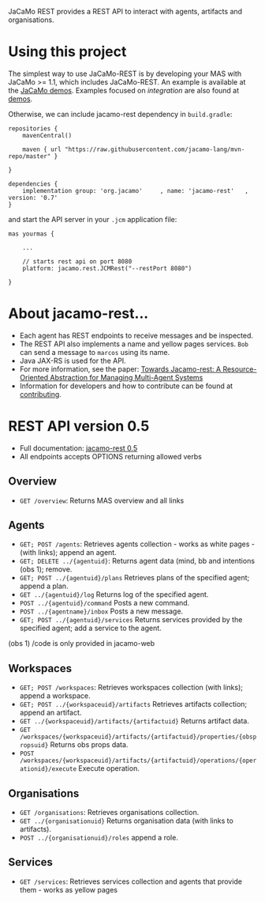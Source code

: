 JaCaMo REST provides a REST API to interact with agents, artifacts and organisations.

# Using this project

The simplest way to use JaCaMo-REST is by developing your MAS with JaCaMo >= 1.1, which includes JaCaMo-REST. An example is available at the [JaCaMo demos](https://github.com/jacamo-lang/jacamo/tree/master/demos/rest-comm). Examples focused on *integration* are also found at [demos](https://github.com/jacamo-lang/jacamo/tree/master/demos/integration).

Otherwise, we can include jacamo-rest dependency in `build.gradle`:

```
repositories {
    mavenCentral()

    maven { url "https://raw.githubusercontent.com/jacamo-lang/mvn-repo/master" }

}

dependencies {
    implementation group: 'org.jacamo'     , name: 'jacamo-rest'   , version: '0.7'
}
```

and start the API server in your `.jcm` application file:

```
mas yourmas {

    ...

    // starts rest api on port 8080
    platform: jacamo.rest.JCMRest("--restPort 8080")

}

```


# About jacamo-rest...

* Each agent has REST endpoints to receive messages and be inspected.
* The REST API also implements a name and yellow pages services. `Bob` can send a message to `marcos` using its name.
* Java JAX-RS is used for the API.
* For more information, see the paper: [Towards Jacamo-rest: A Resource-Oriented Abstraction for Managing Multi-Agent Systems](doc/paper.pdf)
* Information for developers and how to contribute can be found at [contributing](doc/contributing.md).

# REST API version 0.5

* Full documentation: [jacamo-rest 0.5](https://app.swaggerhub.com/apis/cleberjamaral/jacamo-rest/0.5)
* All endpoints accepts OPTIONS returning allowed verbs

## Overview

* ``GET /overview``: Returns MAS overview and all links

## Agents

* ``GET; POST /agents``: Retrieves agents collection - works as white pages - (with links); append an agent.
* ``GET; DELETE ../{agentuid}``: Returns agent data (mind, bb and intentions (obs 1); remove.
* ``GET; POST ../{agentuid}/plans`` Retrieves plans of the specified agent; append a plan.
* ``GET ../{agentuid}/log`` Returns log of the specified agent.
* ``POST ../{agentuid}/command`` Posts a new command.
* ``POST ../{agentname}/inbox`` Posts a new message.
* ``GET; POST ../{agentuid}/services`` Returns services provided by the specified agent; add a service to the agent.

(obs 1) /code is only provided in jacamo-web

## Workspaces

* ``GET; POST /workspaces``: Retrieves workspaces collection (with links); append a workspace.
* ``GET; POST ../{workspaceuid}/artifacts`` Retrieves artifacts collection; append an artifact.
* ``GET ../{workspaceuid}/artifacts/{artifactuid}`` Returns artifact data.
* ``GET /workspaces/{workspaceuid}/artifacts/{artifactuid}/properties/{obspropsuid}`` Returns obs props data.
* ``POST /workspaces/{workspaceuid}/artifacts/{artifactuid}/operations/{operationid}/execute``  Execute operation.

## Organisations

* ``GET /organisations``: Retrieves organisations collection.
* ``GET ../{organisationuid}`` Returns organisation data (with links to artifacts).
* ``POST ../{organisationuid}/roles`` append a role.

## Services
* ``GET /services``: Retrieves services collection and agents that provide them - works as yellow pages
